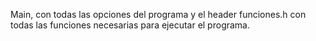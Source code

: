 Main, con todas las opciones del programa y el header funciones.h con todas las funciones necesarias para ejecutar el programa.

